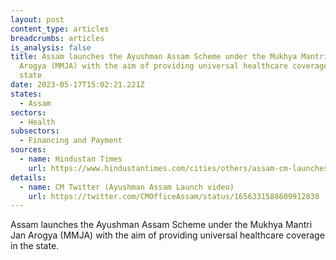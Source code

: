 ```yaml
---
layout: post
content_type: articles
breadcrumbs: articles
is_analysis: false
title: Assam launches the Ayushman Assam Scheme under the Mukhya Mantri Jan
  Arogya (MMJA) with the aim of providing universal healthcare coverage in the
  state
date: 2023-05-17T15:02:21.221Z
states:
  - Assam
sectors:
  - Health
subsectors:
  - Financing and Payment
sources:
  - name: Hindustan Times
    url: https://www.hindustantimes.com/cities/others/assam-cm-launches-ayushman-assam-scheme-to-provide-cashless-healthcare-to-56-lakh-families-on-second-anniversary-of-his-government-101683732380989.html
details:
  - name: CM Twitter (Ayushman Assam Launch video)
    url: https://twitter.com/CMOfficeAssam/status/1656331588609912838
---
```

Assam launches the Ayushman Assam Scheme under the Mukhya Mantri Jan Arogya (MMJA) with the aim of providing universal healthcare coverage in the state.